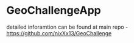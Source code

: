 # GeoChallengeApp

detailed inforamtion can be found at main repo - https://github.com/nixXx13/GeoChallenge
